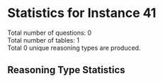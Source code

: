 # Statistics for Instance 41<br/>
Total number of questions: 0<br/>
Total number of tables: 1<br/>
Total 0 unique reasoning types are produced.<br/>
## Reasoning Type Statistics<br/>
